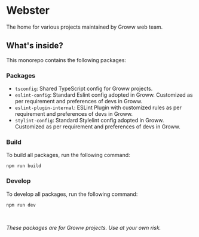 # Webster
The home for various projects maintained by Groww web team.

## What's inside?

This monorepo contains the following packages:

### Packages

- `tsconfig`: Shared TypeScript config for Groww projects.
- `eslint-config`: Standard Eslint config adopted in Groww. Customized as per requirement and preferences of devs in Groww.
- `eslint-plugin-internal`: ESLint Plugin with customized rules as per requirement and preferences of devs in Groww.
- `stylint-config`: Standard Stylelint config adopted in Groww. Customized as per requirement and preferences of devs in Groww.

### Build

To build all packages, run the following command:

```
npm run build
```

### Develop

To develop all packages, run the following command:

```
npm run dev
```

<br>

*These packages are for Groww projects. Use at your own risk.*
